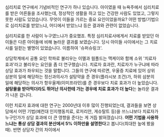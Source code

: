 심리치료 연구에서 기념비적인 연구가 하나 있습니다. 아이였을 때 뉴욕주에서 심리치료를 받은 어른들을 조사했는데, 정상적인 생활을 하고 있는 건강한 사람도 있었고, 그렇지 못한 사람도 있었습니다. 무엇이 이들을 가르는 중요 요인이었을까요? 어떤 방법/기법으로 심리치료를 받았느냐, 어디에서 받았느냐 등은 결과와 관련이 없었습니다. 

심리치료를 한 사람이 누구였느냐가 중요했죠. 특정 심리치료사에게서 치료를 받았던 아이들은 다른 아이들에 비해 놀라운 결과를 보였습니다. 당시 아이들 사이에서는 그 치료사를 일컫는 별명이 있었습니다. 이름하여 '슈퍼슈링크'.

상담학계에서 공통 요인 학파로 불리우는 이멜과 웜폴드는 맥케이와 함께 소위 '치료자 효과'라고 불리우는 요인을 좀 더 연구했습니다. 치료자 효과란, 치료자가 누구냐에 따라 상담 효과가 좌우되는 것을 말합니다. 그들의 연구에 따르면, 우울증 치료에 있어 상위 삼분의 일에 해당하는 정신과의사가 설탕약을 준 경우(플라시보 조건)가, 하위 삼분의 일에 해당하는 의사가 항우울제(이미프라민)를 준 경우보다 치료 효과가 더 높았습니다. **설탕물을 받아먹더라도 뛰어난 의사한테 가는 경우에 치료 효과가 더 높다**는 놀라운 결과가 나온 겁니다.

이런 치료자 효과에 대한 연구는 2000년대 이후 많이 진행되었는데, 결과들을 보면 상담에서 어떤 기법(예컨대 인지행동치료, 로저리안, 게슈탈트 등)을 쓰느냐보다 치료자가 누구인가가 상담 효과에 더 큰 영향을 준다는 게 거듭 밝혀졌습니다. **어떤 기법을 사용하느냐는 통상 상담 결과의 분산에서 5% 이하만을 설명한다**고 봅니다(최대한 높에 봤을 때). 반면 상담자 간의 차이에서
